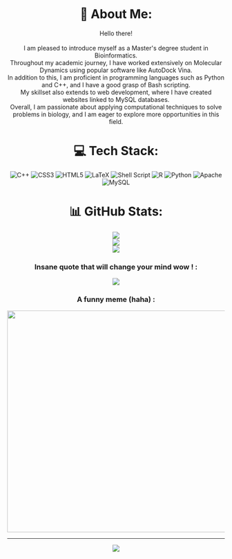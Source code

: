 <div align="center">

# 💫 About Me:
Hello there!<br><br>I am pleased to introduce myself as a Master's degree student in Bioinformatics. <br>Throughout my academic journey, I have worked extensively on Molecular Dynamics using popular software like AutoDock Vina. <br>In addition to this, I am proficient in programming languages such as Python and C++, and I have a good grasp of Bash scripting. <br>My skillset also extends to web development, where I have created websites linked to MySQL databases. <br>Overall, I am passionate about applying computational techniques to solve problems in biology, and I am eager to explore more opportunities in this field.


# 💻 Tech Stack:
![C++](https://img.shields.io/badge/c++-%2300599C.svg?style=for-the-badge&logo=c%2B%2B&logoColor=white) ![CSS3](https://img.shields.io/badge/css3-%231572B6.svg?style=for-the-badge&logo=css3&logoColor=white) ![HTML5](https://img.shields.io/badge/html5-%23E34F26.svg?style=for-the-badge&logo=html5&logoColor=white) ![LaTeX](https://img.shields.io/badge/latex-%23008080.svg?style=for-the-badge&logo=latex&logoColor=white) ![Shell Script](https://img.shields.io/badge/shell_script-%23121011.svg?style=for-the-badge&logo=gnu-bash&logoColor=white) ![R](https://img.shields.io/badge/r-%23276DC3.svg?style=for-the-badge&logo=r&logoColor=white) ![Python](https://img.shields.io/badge/python-3670A0?style=for-the-badge&logo=python&logoColor=ffdd54) ![Apache](https://img.shields.io/badge/apache-%23D42029.svg?style=for-the-badge&logo=apache&logoColor=white) ![MySQL](https://img.shields.io/badge/mysql-%2300f.svg?style=for-the-badge&logo=mysql&logoColor=white)
# 📊 GitHub Stats:
![](https://github-readme-stats.vercel.app/api?username=Juliencroyable&theme=highcontrast&hide_border=false&include_all_commits=false&count_private=false)<br/>
![](https://github-readme-streak-stats.herokuapp.com/?user=Juliencroyable&theme=highcontrast&hide_border=false)<br/>
![](https://github-readme-stats.vercel.app/api/top-langs/?username=Juliencroyable&theme=highcontrast&hide_border=false&include_all_commits=false&count_private=false&layout=compact)

### Insane quote that will change your mind wow ! :
![](https://quotes-github-readme.vercel.app/api?type=horizontal&theme=tokyonight)

### A funny meme (haha) :
<img src="https://programmerhumor.io/wp-content/uploads/2022/12/programmerhumor-io-linux-memes-programming-memes-eec89bc476e6598-758x763.jpg" width="512px"/>

---
[![](https://visitcount.itsvg.in/api?id=Juliencroyable&icon=1&color=0)](https://visitcount.itsvg.in)

</div> 
